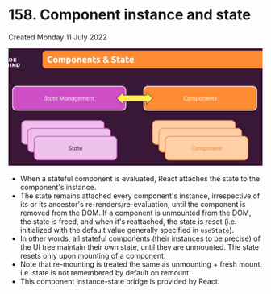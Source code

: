 # 158. Component instance and state
Created Monday 11 July 2022

![](../../../../assets/Pasted%20image%2020220711033742.png)
- When a stateful component is evaluated, React attaches the state to the component's instance. 
- The state remains attached every component's instance, irrespective of its or its ancestor's re-renders/re-evaluation, until the component is removed from the DOM. If a component is unmounted from the DOM, the state is freed, and when it's reattached, the state is reset (i.e. initialized with the default value generally specified in `useState`).
- In other words, all stateful components (their instances to be precise) of the UI tree maintain their own state, until they are unmounted. The state resets only upon mounting of a component.
- Note that re-mounting is treated the same as unmounting + fresh mount. i.e. state is not remembered by default on remount.
- This component instance-state bridge is provided by React.